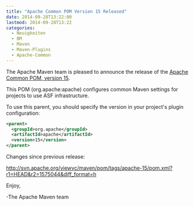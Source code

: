 ```yaml
---
title: "Apache Common POM Version 15 Released"
date: 2014-09-28T13:22:00
lastmod: 2014-09-28T13:22
categories:
  - Neuigkeiten
  - BM
  - Maven
  - Maven-Plugins
  - Apache-Common
---
```

The Apache Maven team is pleased to announce the release of the 
[Apache Common POM, version 15](http://maven.apache.org/pom/asf).

This POM (org.apache:apache) configures common Maven settings for
projects to use ASF infrastructure.

To use this parent, you should specify the version in your project's
plugin configuration:

```xml
<parent>
  <groupId>org.apache</groupId>
  <artifactId>apache</artifactId>
  <version>15</version>
</parent>
```

Changes since previous release:

http://svn.apache.org/viewvc/maven/pom/tags/apache-15/pom.xml?r1=HEAD&r2=1575044&diff_format=h

Enjoy,

-The Apache Maven team

